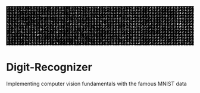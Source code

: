 <img src="README_Images/MINST.png" alt="MarineGEO circle logo"/>

# Digit-Recognizer
Implementing computer vision fundamentals with the famous MNIST data

